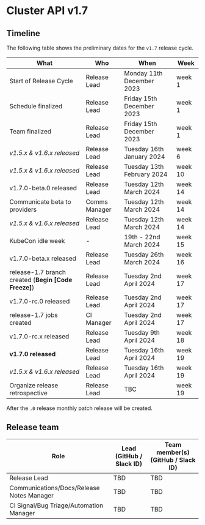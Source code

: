 # Cluster API v1.7

## Timeline

The following table shows the preliminary dates for the `v1.7` release cycle.

| **What**                                             | **Who**      | **When**                    | **Week** |
|------------------------------------------------------|--------------|-----------------------------|----------|
| Start of Release Cycle                               | Release Lead | Monday 11th December 2023   | week 1   |
| Schedule finalized                                   | Release Lead | Friday 15th December 2023   | week 1   |
| Team finalized                                       | Release Lead | Friday 15th December 2023   | week 1   |
| *v1.5.x & v1.6.x released*                           | Release Lead | Tuesday 16th January 2024   | week 6   |
| *v1.5.x & v1.6.x released*                           | Release Lead | Tuesday 13th February 2024  | week 10  |
| v1.7.0-beta.0 released                               | Release Lead | Tuesday 12th March 2024     | week 14  |
| Communicate beta to providers                        | Comms Manager| Tuesday 12th March 2024     | week 14  |
| *v1.5.x & v1.6.x released*                           | Release Lead | Tuesday 12th March 2024     | week 14  |
| KubeCon idle week                                    |      -       | 19th - 22nd March 2024      | week 15  |
| v1.7.0-beta.x released                               | Release Lead | Tuesday 26th March 2024     | week 16  |
| release-1.7 branch created (**Begin [Code Freeze]**) | Release Lead | Tuesday 2nd April 2024      | week 17  |
| v1.7.0-rc.0 released                                 | Release Lead | Tuesday 2nd April 2024      | week 17  |
| release-1.7 jobs created                             | CI Manager   | Tuesday 2nd April 2024      | week 17  |
| v1.7.0-rc.x released                                 | Release Lead | Tuesday 9th April 2024      | week 18  |
| **v1.7.0 released**                                  | Release Lead | Tuesday 16th April 2024     | week 19  |
| *v1.5.x & v1.6.x released*                           | Release Lead | Tuesday 16th April 2024     | week 19  |
| Organize release retrospective                       | Release Lead | TBC                         | week 19  |

After the `.0` release monthly patch release will be created.

## Release team

| **Role**                                  | **Lead** (**GitHub / Slack ID**)                                                      | **Team member(s) (GitHub / Slack ID)** |
|-------------------------------------------|-------------------------------------------------------------------------------------------|----------------------------------------|
| Release Lead                              | TBD | TBD                                    |
| Communications/Docs/Release Notes Manager | TBD | TBD                                    |
| CI Signal/Bug Triage/Automation Manager   | TBD | TBD                                    |